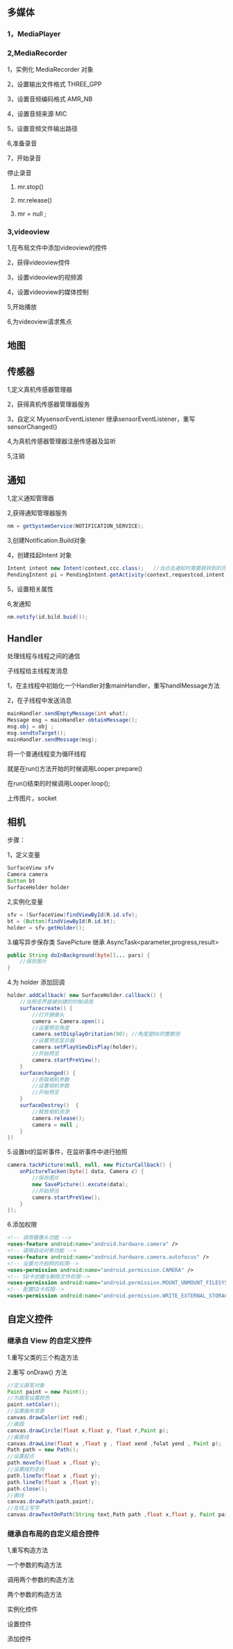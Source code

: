 
## 多媒体

### 1，MediaPlayer

### 2,MediaRecorder

1，实例化 MediaRecorder 对象

2，设置输出文件格式  THREE_GPP

3，设置音频编码格式  AMR_NB

4，设置音频来源 MIC

5，设置音频文件输出路径

6,准备录音

7，开始录音

停止录音

1) mr.stop()

2) mr.release()

3) mr = null ;

### 3,videoview

1,在布局文件中添加videoview的控件

2，获得videoview控件

3，设置videoview的视频源

4，设置videoview的媒体控制

5,开始播放

6,为videoview请求焦点

## 地图

## 传感器

1,定义真机传感器管理器

2，获得真机传感器管理器服务

3，自定义 MysensorEventListener 继承sensorEventListener，重写sensorChanged()

4,为真机传感器管理器注册传感器及监听

5,注销

## 通知

1,定义通知管理器

2,获得通知管理器服务

```java
nm = getSystemService(NOTIFICATION_SERVICE);
```

3,创建Notification.Build对象

4，创建挂起Intent 对象

```java
Intent intent new Intent(context,ccc.class);   //当点击通知时需要跳转到的页面
PendingIntent pi = PendingIntent.getActivity(context,requestcod,intent,flag);
```

5，设置相关属性

6,发通知

```java
nm.notify(id,bild.buid());
```

## Handler

处理线程与线程之间的通信

子线程给主线程发消息

1，在主线程中初始化一个Handler对象mainHandler，重写handlMessage方法

2，在子线程中发送消息

```java
mainHandler.sendEmptyMessage(int what);
Message msg = mainHandler.obtainMessage();
msg.obj = obj ;
msg.sendtoTarget();
mainHandler.sendMessage(msg);
```

将一个普通线程变为循环线程

就是在run()方法开始的时候调用Looper.prepare()

在run()结束的时候调用Looper.loop();

上传图片，socket

## 相机

步骤：

1，定义变量

```java
SurfaceView sfv
Camera camera
Button bt
SurfaceHolder holder 
```

2,实例化变量

```java
sfv = (SurfaceView)findViewById(R.id.sfv);
bt = (Button)findViewById(R.id.bt);
holder = sfv.getHolder();
```

3.编写异步保存类 SavePicture 继承 AsyncTask<parameter,progress,result>

```java
public String doInBackground(byte[]... pars) {
    //保存图片
}
```

4.为 holder 添加回调

```java
holder.addCallback( new SurfaceHolder.callback() {
    //当预览界面被创建的时候调用
    surfacecreate() {
        //打开摄像头
        camera = Camera.open()；
        //设置预览角度
        camera.setDisplayOritation(90); //角度是90的整数倍
        //设置预览显示器
        camera.setPlayViewDisPlay(holder);
        //开始预览
        camera.startPreView();
    }
    surfacechanged() {
        //获取相机参数
        //设置相机参数
        //开始预览
    }
    surfaceDestroy()  {
        //释放相机资源
        camera.release();
        camera = null ;
    }
})
```

5.设置bt的监听事件，在监听事件中进行拍照

```java
camera.tackPicture(null, null, new PicturCallback() {
    onPictureTacken(byte[] data, Camera c) {
        //保存图片
        new SavePicture().excute(data);
        //开始预览
        camera.startPreView(); 
    }
});
```

6.添加权限

```xml
<!-- 调用摄像头功能 -->
<uses-feature android:name="android.hardware.camera" />
<!-- 调用自动对焦功能 -->
<uses-feature android:name="android.hardware.camera.autofocus" />
<!-- 设置允许拍照的权限-->
<uses-permission android:name="android.permission.CAMERA" />
<!-- SD卡创建与删除文件权限-->
<uses-permission android:name="android.permission.MOUNT_UNMOUNT_FILESYSTEMS" />
<!-- 配置SD卡权限-->
<uses-permission android:name="android.permission.WRITE_EXTERNAL_STORAGE" />
```

## 自定义控件

### 继承自 View 的自定义控件

1.重写父类的三个构造方法

2.重写 onDraw() 方法

```java
//定义画笔对象
Paint paint = new Paint();
//为画笔设置颜色
paint.setColor();  
//设置画布背景
canvas.drawColor(int red);
//画圆
canvas.drawCircle(float x,float y, float r,Paint p); 
//画直线
canvas.drawLine(float x ,float y , float xend ,folat yend , Paint p);
Path path = new Path();
//设置起点
path.moveTo(float x ,float y);
//设置线的走向
path.lineTo(float x ,float y);
path.lineTo(float x ,float y);
path.close();
//画线
canvas.drawPath(path,paint);
//在线上写字
canvas.drawTextOnPath(String text,Path path ,float x,float y, Paint paint);
```

### 继承自布局的自定义组合控件

1,重写构造方法

一个参数的构造方法

调用两个参数的构造方法

两个参数的构造方法

实例化控件

设置控件

添加控件









